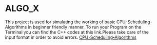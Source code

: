 # ALGO_X
This project  is used for simulating the working of  basic CPU-Scheduling-Algorithms in beginner friendly manner.
To run your Program on the Terminal you can find the C++ codes at this link.Please take care of the input format in order to avoid errors.
[CPU-Scheduling-Algorithms](https://github.com/sidsingh04/CPU_Scheduling_Algorithms)
